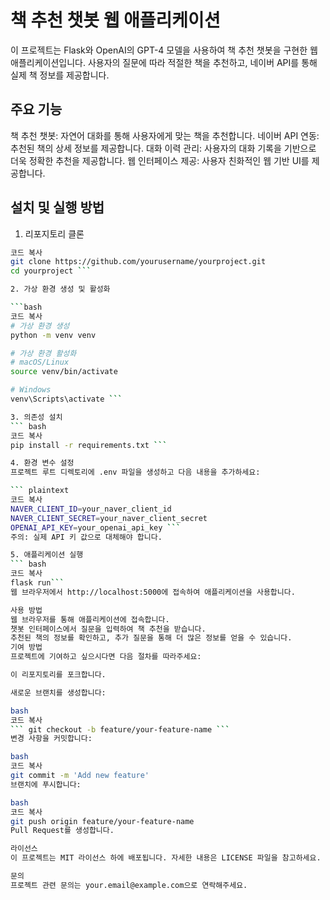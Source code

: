 # 책 추천 챗봇 웹 애플리케이션
이 프로젝트는 Flask와 OpenAI의 GPT-4 모델을 사용하여 책 추천 챗봇을 구현한 웹 애플리케이션입니다. 사용자의 질문에 따라 적절한 책을 추천하고, 네이버 API를 통해 실제 책 정보를 제공합니다.

## 주요 기능
책 추천 챗봇: 자연어 대화를 통해 사용자에게 맞는 책을 추천합니다.
네이버 API 연동: 추천된 책의 상세 정보를 제공합니다.
대화 이력 관리: 사용자의 대화 기록을 기반으로 더욱 정확한 추천을 제공합니다.
웹 인터페이스 제공: 사용자 친화적인 웹 기반 UI를 제공합니다.
## 설치 및 실행 방법

1. 리포지토리 클론
```bash
코드 복사
git clone https://github.com/yourusername/yourproject.git
cd yourproject ```

2. 가상 환경 생성 및 활성화

```bash
코드 복사
# 가상 환경 생성
python -m venv venv

# 가상 환경 활성화
# macOS/Linux
source venv/bin/activate

# Windows
venv\Scripts\activate ```

3. 의존성 설치
``` bash
코드 복사
pip install -r requirements.txt ```

4. 환경 변수 설정
프로젝트 루트 디렉토리에 .env 파일을 생성하고 다음 내용을 추가하세요:

``` plaintext
코드 복사
NAVER_CLIENT_ID=your_naver_client_id
NAVER_CLIENT_SECRET=your_naver_client_secret
OPENAI_API_KEY=your_openai_api_key ```
주의: 실제 API 키 값으로 대체해야 합니다.

5. 애플리케이션 실행
``` bash
코드 복사
flask run``` 
웹 브라우저에서 http://localhost:5000에 접속하여 애플리케이션을 사용합니다.

사용 방법
웹 브라우저를 통해 애플리케이션에 접속합니다.
챗봇 인터페이스에서 질문을 입력하여 책 추천을 받습니다.
추천된 책의 정보를 확인하고, 추가 질문을 통해 더 많은 정보를 얻을 수 있습니다.
기여 방법
프로젝트에 기여하고 싶으시다면 다음 절차를 따라주세요:

이 리포지토리를 포크합니다.

새로운 브랜치를 생성합니다:

bash
코드 복사
``` git checkout -b feature/your-feature-name ```
변경 사항을 커밋합니다:

bash
코드 복사
git commit -m 'Add new feature'
브랜치에 푸시합니다:

bash
코드 복사
git push origin feature/your-feature-name
Pull Request를 생성합니다.

라이선스
이 프로젝트는 MIT 라이선스 하에 배포됩니다. 자세한 내용은 LICENSE 파일을 참고하세요.

문의
프로젝트 관련 문의는 your.email@example.com으로 연락해주세요.
